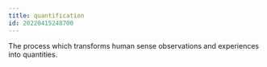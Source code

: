 ```yaml
---
title: quantification
id: 20220415248700
---
```


The process which transforms human sense observations and experiences into quantities.
